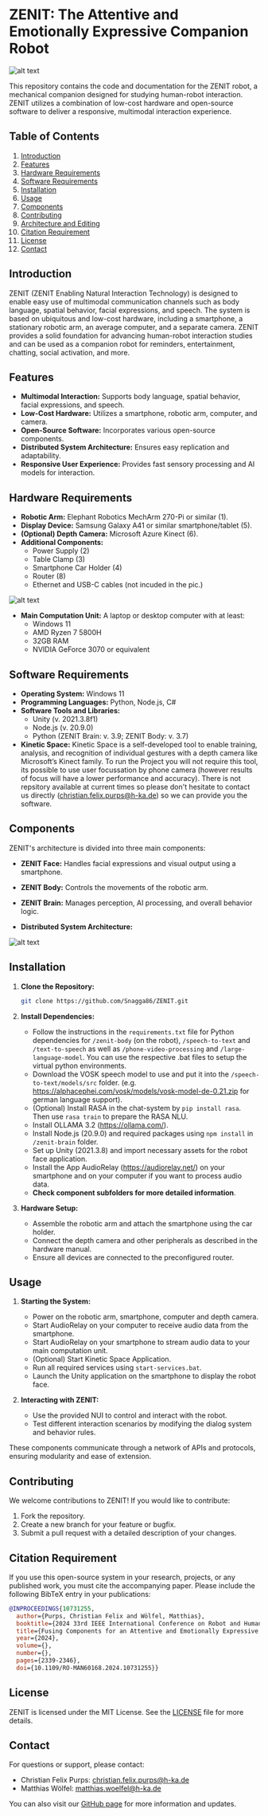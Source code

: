 

# ZENIT: The Attentive and Emotionally Expressive Companion Robot

![alt text](https://github.com/Snagga86/ZENIT/blob/main/promo/teaser-img.jpg)

This repository contains the code and documentation for the ZENIT robot, a mechanical companion designed for studying human-robot interaction. ZENIT utilizes a combination of low-cost hardware and open-source software to deliver a responsive, multimodal interaction experience.

## Table of Contents
1. [Introduction](#introduction)
2. [Features](#features)
3. [Hardware Requirements](#hardware-requirements)
4. [Software Requirements](#software-requirements)
5. [Installation](#installation)
6. [Usage](#usage)
7. [Components](#components)
8. [Contributing](#contributing)
9. [Architecture and Editing](#architecture-and-editing)
10. [Citation Requirement](#citation-requirement)
11. [License](#license)
12. [Contact](#contact)

## Introduction
ZENIT (ZENIT Enabling Natural Interaction Technology) is designed to enable easy use of multimodal communication channels such as body language, spatial behavior, facial expressions, and speech. The system is based on ubiquitous and low-cost hardware, including a smartphone, a stationary robotic arm, an average computer, and a separate camera. ZENIT provides a solid foundation for advancing human-robot interaction studies and can be used as a companion robot for reminders, entertainment, chatting, social activation, and more.

## Features
- **Multimodal Interaction:** Supports body language, spatial behavior, facial expressions, and speech.
- **Low-Cost Hardware:** Utilizes a smartphone, robotic arm, computer, and camera.
- **Open-Source Software:** Incorporates various open-source components.
- **Distributed System Architecture:** Ensures easy replication and adaptability.
- **Responsive User Experience:** Provides fast sensory processing and AI models for interaction.

## Hardware Requirements
- **Robotic Arm:** Elephant Robotics MechArm 270-Pi or similar (1).
- **Display Device:** Samsung Galaxy A41 or similar smartphone/tablet (5).
- **(Optional) Depth Camera:** Microsoft Azure Kinect (6).
- **Additional Components:**
  - Power Supply (2)
  - Table Clamp (3)
  - Smartphone Car Holder (4)
  - Router (8)
  - Ethernet and USB-C cables (not incuded in the pic.)
 
![alt text](https://github.com/Snagga86/ZENIT/blob/main/promo/suitcase-num.jpg)

- **Main Computation Unit:** A laptop or desktop computer with at least:
  - Windows 11
  - AMD Ryzen 7 5800H
  - 32GB RAM
  - NVIDIA GeForce 3070 or equivalent

## Software Requirements
- **Operating System:** Windows 11
- **Programming Languages:** Python, Node.js, C#
- **Software Tools and Libraries:**
  - Unity (v. 2021.3.8f1)
  - Node.js (v. 20.9.0)
  - Python (ZENIT Brain: v. 3.9; ZENIT Body: v. 3.7)
- **Kinetic Space:**
   Kinetic Space is a self-developed tool to enable training, analysis, and recognition of individual gestures with a depth camera like Microsoft’s Kinect family.
   To run the Project you will not require this tool, its possible to use user focussation by phone camera (however results of focus will have a lower performance and accuracy). There is not repsitory available at current times so please don't hesitate to contact us directly ([christian.felix.purps@h-ka.de](mailto:christian.felix.purps@h-ka.de))
   so we can provide you the software.
  
## Components
ZENIT's architecture is divided into three main components:
- **ZENIT Face:** Handles facial expressions and visual output using a smartphone.
- **ZENIT Body:** Controls the movements of the robotic arm.
- **ZENIT Brain:** Manages perception, AI processing, and overall behavior logic.

- **Distributed System Architecture:**

![alt text](https://github.com/Snagga86/ZENIT/blob/main/promo/distributed-system.png)

## Installation
1. **Clone the Repository:**
   ```sh
   git clone https://github.com/Snagga86/ZENIT.git
   ```
2. **Install Dependencies:**
   - Follow the instructions in the `requirements.txt` file for Python dependencies for `/zenit-body` (on the robot), `/speech-to-text` and `/text-to-speech` as well as `/phone-video-processing` and `/large-language-model`. You can use the respective .bat files to setup the virtual python environments.
   - Download the VOSK speech model to use and put it into the `/speech-to-text/models/src` folder. (e.g. https://alphacephei.com/vosk/models/vosk-model-de-0.21.zip for german language support).
   - (Optional) Install RASA in the chat-system by `pip install rasa`. Then use `rasa train` to prepare the RASA NLU.
   - Install OLLAMA 3.2 (https://ollama.com/).
   - Install Node.js (20.9.0) and required packages using `npm install` in `/zenit-brain` folder.
   - Set up Unity (2021.3.8) and import necessary assets for the robot face application.
   - Install the App AudioRelay (https://audiorelay.net/) on your smartphone and on your computer if you want to process audio data.
   - **Check component subfolders for more detailed information**.

3. **Hardware Setup:**
   - Assemble the robotic arm and attach the smartphone using the car holder.
   - Connect the depth camera and other peripherals as described in the hardware manual.
   - Ensure all devices are connected to the preconfigured router.

## Usage
1. **Starting the System:**
   - Power on the robotic arm, smartphone, computer and depth camera.
   - Start AudioRelay on your computer to receive audio data from the smartphone.
   - Start AudioRelay on your smartphone to stream audio data to your main computation unit.
   - (Optional) Start Kinetic Space Application.
   - Run all required services using `start-services.bat`.
   - Launch the Unity application on the smartphone to display the robot face.

2. **Interacting with ZENIT:**
   - Use the provided NUI to control and interact with the robot.
   - Test different interaction scenarios by modifying the dialog system and behavior rules.

These components communicate through a network of APIs and protocols, ensuring modularity and ease of extension.

## Contributing
We welcome contributions to ZENIT! If you would like to contribute:
1. Fork the repository.
2. Create a new branch for your feature or bugfix.
3. Submit a pull request with a detailed description of your changes.

## Citation Requirement

If you use this open-source system in your research, projects, or any published work, you must cite the accompanying paper. Please include the following BibTeX entry in your publications:

```bibtex
@INPROCEEDINGS{10731255,
  author={Purps, Christian Felix and Wölfel, Matthias},
  booktitle={2024 33rd IEEE International Conference on Robot and Human Interactive Communication (ROMAN)}, 
  title={Fusing Components for an Attentive and Emotionally Expressive Companion Robot: Meet ZENIT}, 
  year={2024},
  volume={},
  number={},
  pages={2339-2346},
  doi={10.1109/RO-MAN60168.2024.10731255}}
```

## License
ZENIT is licensed under the MIT License. See the [LICENSE](LICENSE) file for more details.

## Contact
For questions or support, please contact:
- Christian Felix Purps: [christian.felix.purps@h-ka.de](mailto:christian.felix.purps@h-ka.de)
- Matthias Wölfel: [matthias.woelfel@h-ka.de](mailto:matthias.woelfel@h-ka.de)

You can also visit our [GitHub page](https://github.com/Snagga86/ZENIT) for more information and updates.
